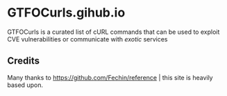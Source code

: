 # GTFOCurls.gihub.io
GTFOCurls is a curated list of cURL commands that can be used to exploit CVE vulnerabilities or communicate with _exotic_ services



## Credits
Many thanks to https://github.com/Fechin/reference | this site is heavily based upon.